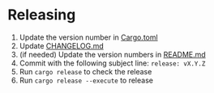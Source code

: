 
# Releasing

1. Update the version number in [Cargo.toml](./Cargo.toml)
2. Update [CHANGELOG.md](./CHANGELOG.md)
3. (if needed) Update the version numbers in [README.md](./README.md)
4. Commit with the following subject line: `release: vX.Y.Z`
5. Run `cargo release` to check the release
6. Run `cargo release --execute` to release
